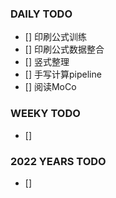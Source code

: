 ### DAILY TODO
+ [] 印刷公式训练
+ [] 印刷公式数据整合
+ [] 竖式整理
+ [] 手写计算pipeline
+ [] 阅读MoCo
 

### WEEKY TODO
+ []

### 2022 YEARS TODO
+ []